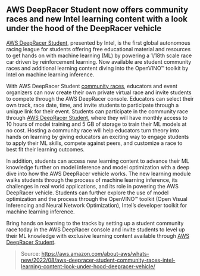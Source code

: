 ## AWS DeepRacer Student now offers community races and new Intel learning content with a look under the hood of the DeepRacer vehicle

[AWS DeepRacer Student](https://aws.amazon.com/deepracer/student/), presented by Intel, is the first global autonomous racing league for students offering free educational material and resources to get hands on with machine learning (ML) by powering a 1/18th scale race car driven by reinforcement learning. Now available are student community races and additional learning content diving into the OpenVINO™ toolkit by Intel on machine learning inference.

With AWS DeepRacer Student [community races](https://docs.aws.amazon.com/deepracer/latest/developerguide/educator.html), educators and event organizers can now create their own private virtual race and invite students to compete through the AWS DeepRacer console. Educators can select their own track, race date, time, and invite students to participate through a unique link for their event. Students can participate in the community race through [AWS DeepRacer Student](https://docs.aws.amazon.com/deepracer/latest/student-userguide/join-race.html), where they will have monthly access to 10 hours of model training and 5 GB of storage to train their ML models at no cost. Hosting a community race will help educators turn theory into hands on learning by giving educators an exciting way to engage students to apply their ML skills, compete against peers, and customize a race to best fit their learning outcomes.

In addition, students can access new learning content to advance their ML knowledge further on model inference and model optimization with a deep dive into how the AWS DeepRacer vehicle works. The new learning module walks students through the process of machine learning inference, its challenges in real world applications, and its role in powering the AWS DeepRacer vehicle. Students can further explore the use of model optimization and the process through the OpenVINO™ toolkit (Open Visual Inferencing and Neural Network Optimization), Intel’s developer toolkit for machine learning inference.

Bring hands on learning to the tracks by setting up a student community race today in the AWS DeepRacer console and invite students to level up their ML knowledge with exclusive learning content available through [AWS DeepRacer Student](https://aws.amazon.com/deepracer/student/). 

> Source: https://aws.amazon.com/about-aws/whats-new/2022/08/aws-deepracer-student-community-races-intel-learning-content-look-under-hood-deepracer-vehicle/